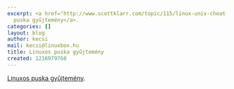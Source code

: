 ```yaml
---
excerpt: <a href="http://www.scottklarr.com/topic/115/linux-unix-cheat-sheets---the-ultimate-collection/">Linuxos
  puska gyűjtemény</a>.
categories: []
layout: blog
author: kecsi
mail: kecsi@linuxbox.hu
title: Linuxos puska gyűjtemény
created: 1216979760
---
```

<a href="http://www.scottklarr.com/topic/115/linux-unix-cheat-sheets---the-ultimate-collection/">Linuxos puska gyűjtemény</a>.
